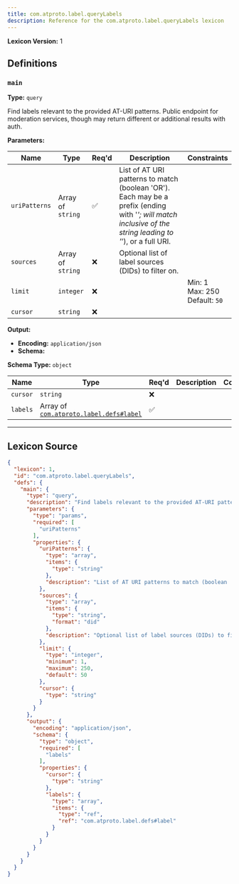```yaml
---
title: com.atproto.label.queryLabels
description: Reference for the com.atproto.label.queryLabels lexicon
---
```

**Lexicon Version:** 1

## Definitions

<a name="main"></a>
### `main`

**Type:** `query`

Find labels relevant to the provided AT-URI patterns. Public endpoint for moderation services, though may return different or additional results with auth.

**Parameters:**

| Name | Type | Req'd  | Description | Constraints |
|------|------|----------|-------------|-------------|
| `uriPatterns` | Array of `string` | ✅  | List of AT URI patterns to match (boolean 'OR'). Each may be a prefix (ending with '*'; will match inclusive of the string leading to '*'), or a full URI. |  |
| `sources` | Array of `string` | ❌  | Optional list of label sources (DIDs) to filter on. |  |
| `limit` | `integer` | ❌  |  | Min: 1<br/>Max: 250<br/>Default: `50` |
| `cursor` | `string` | ❌  |  |  |
**Output:**

- **Encoding:** `application/json`
- **Schema:**

**Schema Type:** `object`

| Name | Type | Req'd  | Description | Constraints |
|------|------|----------|-------------|-------------|
| `cursor` | `string` | ❌  |  |  |
| `labels` | Array of [`com.atproto.label.defs#label`](/lexicons/com/atproto/label/com-atproto-label-defs#label) | ✅  |  |  |

---

## Lexicon Source
```json
{
  "lexicon": 1,
  "id": "com.atproto.label.queryLabels",
  "defs": {
    "main": {
      "type": "query",
      "description": "Find labels relevant to the provided AT-URI patterns. Public endpoint for moderation services, though may return different or additional results with auth.",
      "parameters": {
        "type": "params",
        "required": [
          "uriPatterns"
        ],
        "properties": {
          "uriPatterns": {
            "type": "array",
            "items": {
              "type": "string"
            },
            "description": "List of AT URI patterns to match (boolean 'OR'). Each may be a prefix (ending with '*'; will match inclusive of the string leading to '*'), or a full URI."
          },
          "sources": {
            "type": "array",
            "items": {
              "type": "string",
              "format": "did"
            },
            "description": "Optional list of label sources (DIDs) to filter on."
          },
          "limit": {
            "type": "integer",
            "minimum": 1,
            "maximum": 250,
            "default": 50
          },
          "cursor": {
            "type": "string"
          }
        }
      },
      "output": {
        "encoding": "application/json",
        "schema": {
          "type": "object",
          "required": [
            "labels"
          ],
          "properties": {
            "cursor": {
              "type": "string"
            },
            "labels": {
              "type": "array",
              "items": {
                "type": "ref",
                "ref": "com.atproto.label.defs#label"
              }
            }
          }
        }
      }
    }
  }
}
```
